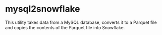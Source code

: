# mysql2snowflake
This utility takes data from a MySQL database, converts it to a Parquet file and copies the contents of the Parquet file into Snowflake.
